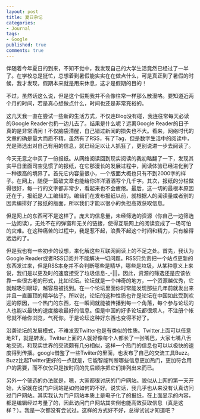 ```yaml
---
layout: post
title: 夏日杂记
categories:
- Journal
tags:
- Google
published: true
comments: true
---
```

<p>伴随着今年夏日的到来，不知不觉中，我发现自己的大学生活竟然已经过了一半了。在学校总是挺忙，总想着到暑假能实实在在做点什么，可是真正到了暑假的时候，我才发现，假期本来就是用来休息，这才是假期的目的！</p>

<p>不过，虽然话这么说，但是这个假期我并不会像往常一样那么散漫咯。要知道近两个月的时间，若是真心想做点什么，时间也还是非常充裕的。</p>

<p>这几天我一直在尝试一些新的生活方式，不仅连Blog没有碰，我连往常每天必读的Google Reader也扔一边儿去了。结果是什么呢？远离Google Reader的日子真的是非常清闲！不仅脑袋清醒，自己错过新闻的损失也不大。看来，网络时代的文章的确是量大而质不精，虽然有了RSS，有了Tag，但是数字生活中的阅读中，光是筛选出对自己有用的信息，就已经足以让人抓狂了，更别说进一步去阅读了。</p>

<p>今天无意之中买了一份报纸。从网络阅读回到现实阅读的我初略翻了一下，发现其实平日里面司空见惯了的报纸，在它那漫长的发展过程中，阅读体验已经进化到了一种很高的境界了。首先它内容量很小，一个版面大概也只有不到2000字的样子。在网上，随便一篇破文章也能给你洋洋洒洒写个几千字。其次，报纸的分栏做得很好，每一行的文字都非常少，看起来也不会疲倦。最后，这一切的最根本原因还在于，报纸是人工编辑的。编辑们在发布报纸以前，就根据人的阅读量或者别的因素编排好了报纸的版面，所以我们才能以很小的负担高效获取信息。</p>

<p>但是网上的东西可不是这样了。庞大的信息量，未经筛选的资源（你自己一边筛选一边阅读），无处不在的弹窗和无关的链接，使得互联网上的阅读变成了一场可怕的灾难。在这种痛苦的过程中，我是惹不起，浪费不起这个时间和精力，只有躲得远远的了。</p>

<p>但是我也有一些初步的设想，来化解这些互联网阅读上的不足之处。首先，我认为Google Reader或者RSS订阅并不能解决一切问题。RSS只负责把一个站点更新的东西发过来，但是RSS本身并不会判断哪些是精华，哪些是垃圾，从某种意义上来说，我们是以更及时的速度接受了垃圾信息-_-|||。因此，资源的筛选还是应该依靠一些很古老的形式，比如论坛。论坛就是一个神奇的地方，一个资源越优秀，它就越吸引眼球，越容易被找到。在一个论坛里面你时常能发现那些几年前就发出来并且一直置顶的精华帖子。所以说，论坛的这种性质也许是论坛在中国如此受到欢迎的原因，一个热门的东西，在一瞬间就能被传播到每一个角落，每个参与论坛的人也能以最快的速度接收最好的信息。但是中国的好多论坛都很烦人，不注册个帐号就不给你浏览，气死你。于是论坛这种好东西也变得不好了。</p>

<p>沿袭论坛的发展模式，不难发现Twitter也是有类似的性质。Twitter上面可以任意地RT，就是转发。Twitter上面的人就好像每个人都长了一张嘴巴，大家七嘴八舌地交流，和现实世界的交流颇有几分相似，这样一个热门的信息也可以以极快的速度得到传播。google借鉴了一些Twiiter的里面，也发布了自己的交流工具Buzz。Buzz比起Twitter更好的一点就是，它能智能判断哪些信息更加热门，更加符合用户的需要，而不仅仅只是按时间的先后顺序把它们排列出来而已。</p>

<p>另外一个筛选的办法就是，嗯，大家都很讨厌的门户网站。貌似从上网的第一天开始，大家就在说门户网站是如何如何的不好。说实话，我几乎也从来没有认真访问过门户网站。其实我认为门户网站本质上是电子化了的报纸，在上面显示的内容，都是编辑经过考量了的，因此访问门户网站其实倒也能高效获取信息（真是这样？）。我是一次都没有尝试过。这样的方式好不好，总得试试才知道吧？</p>
